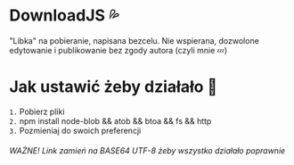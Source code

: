 # DownloadJS 💦
"Libka" na pobieranie, napisana bezcelu. Nie wspierana, dozwolone edytowanie i publikowanie bez zgody autora (czyli mnie 💤)

# Jak ustawić żeby działało 💫
``1.`` Pobierz pliki
<br>
``2.`` npm install node-blob && atob && btoa && fs && http
<br>
``3.`` Pozmieniaj do swoich preferencji

<h6>WAŻNE! Link zamień na BASE64 UTF-8 żeby wszystko działało poprawnie</h6>
